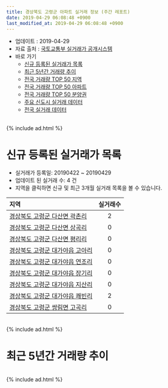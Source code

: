 ```yaml
---
title: 경상북도 고령군 아파트 실거래 정보 (주간 레포트)
date: 2019-04-29 06:08:48 +0900
last_modified_at: 2019-04-29 06:08:48 +0900
---
```


* 업데이트 : 2019-04-29
* 자료 출처 : [국토교통부 실거래가 공개시스템](http://rt.molit.go.kr)
* 바로 가기
    * [신규 등록된 실거래가 목록](#신규-등록된-실거래가-목록)
    * [최근 5년간 거래량 추이](#최근-5년간-거래량-추이)
    * [전국 거래량 TOP 50 지역](https://inasie.github.io/apt-trade-info/최근-3개월-전국에서-가장-거래가-많이-발생한-지역)
    * [전국 거래량 TOP 50 아파트](https://inasie.github.io/apt-trade-info/최근-3개월-전국에서-가장-거래가-많이-발생한-아파트)
    * [전국 거래량 TOP 50 분양권](https://inasie.github.io/apt-trade-info/최근-3개월-전국에서-가장-거래가-많이-발생한-분양권)
    * [주요 신도시 실거래 데이터](https://inasie.github.io/apt-trade-info/주요-신도시)
    * [전국 실거래 데이터](https://inasie.github.io/apt-trade-info/전국)

<br>
{% include ad.html %}
<br>

# 신규 등록된 실거래가 목록
* 실거래가 등록일: 20190422 ~ 20190429
* 업데이트 된 실거래 수: 4 건
* 지역을 클릭하면 신규 및 최근 3개월 실거래 목록을 볼 수 있습니다.


|지역|실거래수|
|:---|:---:|
|[경상북도 고령군 다산면 곽촌리](https://inasie.github.io/apt-trade-info/경상북도-고령군-다산면-곽촌리)|2|
|[경상북도 고령군 다산면 상곡리](https://inasie.github.io/apt-trade-info/경상북도-고령군-다산면-상곡리)|0|
|[경상북도 고령군 다산면 평리리](https://inasie.github.io/apt-trade-info/경상북도-고령군-다산면-평리리)|0|
|[경상북도 고령군 대가야읍 고아리](https://inasie.github.io/apt-trade-info/경상북도-고령군-대가야읍-고아리)|0|
|[경상북도 고령군 대가야읍 연조리](https://inasie.github.io/apt-trade-info/경상북도-고령군-대가야읍-연조리)|0|
|[경상북도 고령군 대가야읍 장기리](https://inasie.github.io/apt-trade-info/경상북도-고령군-대가야읍-장기리)|0|
|[경상북도 고령군 대가야읍 지산리](https://inasie.github.io/apt-trade-info/경상북도-고령군-대가야읍-지산리)|0|
|[경상북도 고령군 대가야읍 쾌빈리](https://inasie.github.io/apt-trade-info/경상북도-고령군-대가야읍-쾌빈리)|2|
|[경상북도 고령군 쌍림면 고곡리](https://inasie.github.io/apt-trade-info/경상북도-고령군-쌍림면-고곡리)|0|


<br>
{% include ad.html %}
<br>

# 최근 5년간 거래량 추이


<div style="width:100%;">
    <canvas id="deal_progress" height="200"></canvas>
</div>

<script>
new Chart(document.getElementById("deal_progress"), {
    type: 'line',
    data: {
        labels: ['201404','201405','201406','201407','201408','201409','201410','201411','201412','201501','201502','201503','201504','201505','201506','201507','201508','201509','201510','201511','201512','201601','201602','201603','201604','201605','201606','201607','201608','201609','201610','201611','201612','201701','201702','201703','201704','201705','201706','201707','201708','201709','201710','201711','201712','201801','201802','201803','201804','201805','201806','201807','201808','201809','201810','201811','201812','201901','201902','201903','201904'],
        datasets: [{
            label: '매매',
            pointRadius: 1,
            data: [17, 16, 15, 12, 9, 10, 10, 7, 6, 11, 7, 18, 14, 10, 10, 14, 9, 13, 34, 10, 7, 5, 11, 22, 13, 10, 15, 8, 10, 11, 8, 14, 6, 6, 16, 14, 10, 15, 11, 11, 7, 24, 4, 17, 7, 17, 7, 12, 9, 14, 15, 5, 14, 7, 6, 4, 10, 13, 9, 9, 4],
            borderColor: "rgba(255, 201, 14, 1)",
            backgroundColor: "rgba(255, 201, 14, 0.5)",
            fill: false,
            lineTension: 0
        },{
            label: '전월세',
            pointRadius: 1,
            data: [7, 8, 10, 15, 9, 7, 7, 7, 3, 8, 9, 8, 12, 8, 6, 12, 3, 6, 6, 14, 17, 8, 12, 20, 9, 12, 16, 6, 20, 8, 5, 8, 9, 7, 9, 13, 7, 6, 1, 9, 4, 10, 5, 8, 12, 11, 9, 10, 7, 2, 12, 7, 7, 4, 9, 4, 5, 2, 3, 2, 5],
            borderColor: "rgba(0, 141, 185, 1)",
            backgroundColor: "rgba(0, 141, 185, 0.5)",
            fill: false,
            lineTension: 0
        }
        ]
    },
    options: {
        responsive: true,
        title: {
            display: false
        },
        tooltips: {
            mode: 'index',
            intersect: false
        },
        hover: {
            mode: 'nearest',
            intersect: true
        },
        scales: {
            xAxes: [{
                display: true,
                scaleLabel: {
                    display: true,
                    labelString: '년/월'
                }
            }],
            yAxes: [{
                display: true,
                ticks: {
                    suggestedMin: 0,
                },
                scaleLabel: {
                    display: true,
                    labelString: '실거래 수'
                }
            }]
        }
    }
});

</script>


<br>
{% include ad.html %}
<br>

